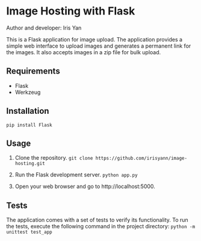 # Image Hosting with Flask

Author and developer: Iris Yan

This is a Flask application for image upload. The application provides a simple web interface to upload images and generates a permanent link for the images. It also accepts images in a zip file for bulk upload.

## Requirements
- Flask
- Werkzeug

## Installation
`pip install Flask`

## Usage
1. Clone the repository.
`git clone https://github.com/irisyann/image-hosting.git`

2. Run the Flask development server.
`python app.py`

3. Open your web browser and go to http://localhost:5000.

## Tests
The application comes with a set of tests to verify its functionality. To run the tests, execute the following command in the project directory:
`python -m unittest test_app`
